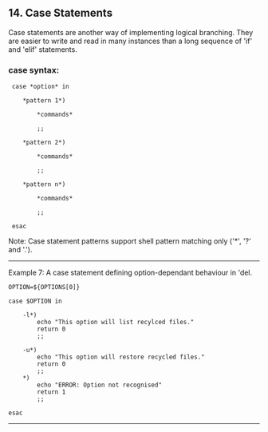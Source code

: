 ## 14. Case Statements

Case statements are another way of implementing logical branching. They are easier to write and read in many instances than a long sequence of 'if' and 'elif' statements.

### case syntax:

	 case *option* in
	
		*pattern 1*)
	
			*commands*
	
			;;
	
		*pattern 2*)
	
			*commands*
	
			;;
	
		*pattern n*)
	
			*commands*
	
			;;
	
	 esac
	
Note: Case statement patterns support shell pattern matching only ('*', '?' and '.').

___

Example 7: A case statement defining option-dependant behaviour in 'del.

	OPTION=${OPTIONS[0]}

	case $OPTION in

		-l*)
			echo "This option will list recylced files."
			return 0
			;;

		-u*)
			echo "This option will restore recycled files."
			return 0
			;;
		*)
			echo "ERROR: Option not recognised"
			return 1
			;;

	esac

___


